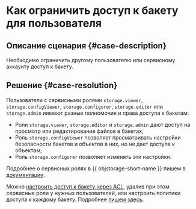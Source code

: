 # Как ограничить доступ к бакету для пользователя


## Описание сценария {#case-description}

Необходимо ограничить другому пользователю или сервисному аккаунту доступ к бакету.

## Решение {#case-resolution}

Пользователи с сервисными ролями `storage.viewer`, `storage.configViewer`, `storage.configurer`, `storage.editor` или `storage.admin` иимеют разные полномочия и права доступа к бакетам:

* Роли `storage.viewer`, `storage.editor` и `storage.admin` дают доступ на просмотр или редактирование файлов в бакетах; 
* Роль `storage.configViewer` позволяет просматривать настройки безопасности бакетов и объектов в них, но не дает доступа к объектам;
* Роль `storage.configurer` позволяет изменять эти настройки. 

Подробнее о сервисных ролях в {{ objstorage-short-name }} пишем в [документации](../../../storage/security/).

Можно [настроить доступ к бакету через ACL](../../../storage/concepts/acl.md), удалив при этом сервисные роли у нужных пользователей, или настроить политики доступа к каждому бакету. Подробнее [пишем здесь](../../../storage/concepts/policy.md).